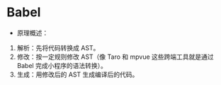 # Babel

- 原理概述：

1. 解析：先将代码转换成 AST。
2. 修改：按一定规则修改 AST（像 Taro 和 mpvue 这些跨端工具就是通过 Babel 完成小程序的语法转换）。
3. 生成：用修改后的 AST 生成编译后的代码。
